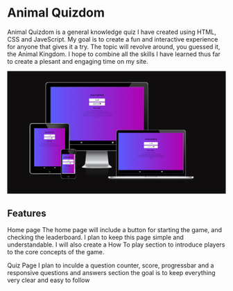 <h1>Animal Quizdom </h1>

<p>Animal Quizdom is a general knowledge quiz I have created using HTML, CSS and JaveScript.
My goal is to create a fun and interactive experience for anyone that gives it a try. 
The topic will revolve around, you guessed it, the Animal Kingdom.
I hope to combine all the skills I have learned thus far to create a plesant and engaging time on my site.
</p>

<img src="assets/images/responsive.png" width="auto" height="auto"  alt="Screens preview">

<h2> Features </h2>

Home page
The home page will include a button for starting the game, and checking the leaderboard.
I plan to keep this page simple and understandable. I will also create a How To play section
to introduce players to the core concepts of the game.

Quiz Page
I plan to inculde a question counter, score, progressbar and a responsive questions and answers section
the goal is to keep everything very clear and easy to follow 
